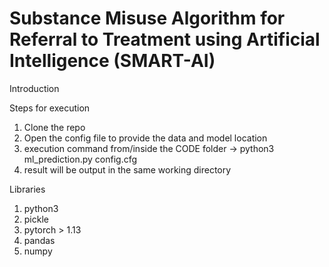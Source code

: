 # Substance Misuse Algorithm for Referral to Treatment using Artificial Intelligence (SMART-AI)

Introduction 


Steps for execution
1) Clone the repo
2) Open the config file to provide the data and model location
3) execution command from/inside the CODE folder -> python3 ml_prediction.py config.cfg
4) result will be output in the same working directory


Libraries

1) python3
2) pickle
3) pytorch > 1.13
4) pandas
5) numpy


